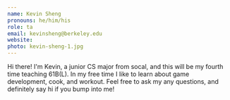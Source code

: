 ```yaml
---
name: Kevin Sheng
pronouns: he/him/his
role: ta
email: kevinsheng@berkeley.edu
website: 
photo: kevin-sheng-1.jpg
---
```


Hi there! I'm Kevin, a junior CS major from socal, and this will be my fourth time teaching 61B(L). In my free time I like to learn about game development, cook, and workout. Feel free to ask my any questions, and definitely say hi if you bump into me!